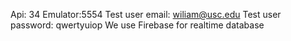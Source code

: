 Api: 34
Emulator:5554
Test user email: wiliam@usc.edu
Test user password: qwertyuiop
We use Firebase for realtime database
